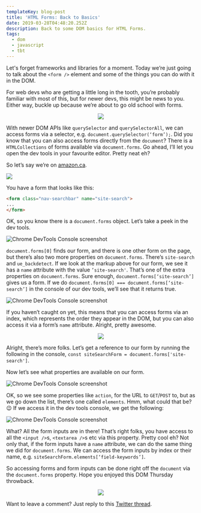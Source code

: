 ```yaml
---
templateKey: blog-post
title: 'HTML Forms: Back to Basics'
date: 2019-03-28T04:48:20.252Z
description: Back to some DOM basics for HTML Forms.
tags:
  - dom
  - javascript
  - tbt
---
```

Let's forget frameworks and libraries for a moment. Today we’re just going to talk about the `<form />` element and some of the things you can do with it in the DOM.

For web devs who are getting a little long in the tooth, you’re probably familiar with most of this, but for newer devs, this might be news to you. Either way, buckle up because we’re about to go old school with forms.

<center>

![](https://media.giphy.com/media/3ohzdIuqJoo8QdKlnW/giphy.gif)

</center>

With newer DOM APIs like `querySelector` and `querySelectorAll`, we can access forms via a selector, e.g. `document.querySelector(‘form’);`. Did you know that you can also access forms directly from the `document`? There is a `HTMLCollections` of forms available via `document.forms`. Go ahead, I’ll let you open the dev tools in your favourite editor. Pretty neat eh?

So let’s say we’re on [amazon.ca](https://amazon.ca).

![](/img/form-in-dev-tools.png)

You have a form that looks like this:

```html
<form class="nav-searchbar" name="site-search">
...
</form>
```

OK, so you know there is a `document.forms` object. Let’s take a peek in the dev tools.

![Chrome DevTools Console screenshot](/img/form-in-dev-tools2.png "Chrome DevTools Console screenshot")

`document.forms[0]` finds our form, and there is one other form on the page, but there’s also two more properties on `document.forms`. There’s `site-search` and `ue_backdetect`. If we look at the markup above for our form, we see it has a `name` attribute with the value `’site-search'`. That’s one of the extra properties on `document.forms`. Sure enough, `document.forms[‘site-search’]` gives us a form. If we do `document.forms[0] === document.forms[‘site-search’]` in the console of our dev tools, we’ll see that it returns true.

![Chrome DevTools Console screenshot](/img/form-in-dev-tools3.png "Chrome DevTools Console screenshot")

If you haven’t caught on yet, this means that you can access forms via an index, which represents the order they appear in the DOM, but you can also access it via a form’s `name` attribute. Alright, pretty awesome.

<center>

![](https://media.giphy.com/media/Qh6NZWsFx1G1O/giphy.gif)

</center>

Alright, there’s more folks. Let’s get a reference to our form by running the following in the console, `const siteSearchForm = document.forms['site-search']`.

Now let’s see what properties are available on our form.

![Chrome DevTools Console screenshot](/img/form-properties.gif "Chrome DevTools Console screenshot")

OK, so we see some properties like `action`, for the URL to `GET`/`POST` to, but as we go down the list, there’s one called `elements`. Hmm, what could that be? 😉 If we access it in the dev tools console, we get the following:

![Chrome DevTools Console screenshot](/img/form-in-dev-tools4.png "Chrome DevTools Console screenshot")

What? All the form inputs are in there! That’s right folks, you have access to all the `<input />`s, `<textarea />`s etc via this property. Pretty cool eh? Not only that, if the form inputs have a `name` attribute, we can do the same thing we did for `document.forms`. We can access the form inputs by index or their name, e.g. `siteSearchForm.elements[‘field-keywords’]`.

So accessing forms and form inputs can be done right off the `document` via the `document.forms` property. Hope you enjoyed this DOM Thursday throwback.

<center>

![](https://media.giphy.com/media/3h3ZcimVNfmi0MVvGA/giphy.gif)
</center>

Want to leave a comment? Just reply to this [Twitter thread](https://twitter.com/nickytonline/status/1111141159093616).
